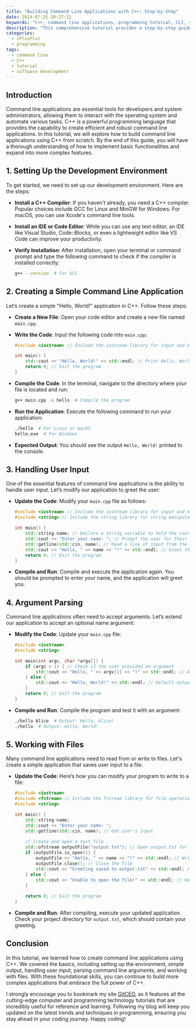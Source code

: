 ```yaml
---
title: "Building Command Line Applications with C++: Step-by-Step"
date: 2024-07-25 20:27:12
keywords: "C++, command line applications, programming tutorial, CLI, software development"
description: "This comprehensive tutorial provides a step-by-step guide to building command line applications using C++. Covering everything from basic input and output to advanced features such as argument parsing and file handling, this article is designed for both beginners and experienced programmers. Learn essential C++ concepts while developing your own command line tools to enhance your programming skills. Dive into this tutorial to unlock the power of C++ for building robust CLI applications that can simplify complex tasks and improve productivity."
categories:
  - cPlusPlus
  - programming
tags:
  - command line
  - C++
  - tutorial
  - software development
---
```


## Introduction

Command line applications are essential tools for developers and system administrators, allowing them to interact with the operating system and automate various tasks. C++ is a powerful programming language that provides the capability to create efficient and robust command line applications. In this tutorial, we will explore how to build command line applications using C++ from scratch. By the end of this guide, you will have a thorough understanding of how to implement basic functionalities and expand into more complex features.

<!-- more -->

## 1. Setting Up the Development Environment

To get started, we need to set up our development environment. Here are the steps:

- **Install a C++ Compiler**: If you haven't already, you need a C++ compiler. Popular choices include GCC for Linux and MinGW for Windows. For macOS, you can use Xcode's command line tools.

- **Install an IDE or Code Editor**: While you can use any text editor, an IDE like Visual Studio, Code::Blocks, or even a lightweight editor like VS Code can improve your productivity.

- **Verify Installation**: After installation, open your terminal or command prompt and type the following command to check if the compiler is installed correctly:

  ```bash
  g++ --version  # For GCC
  ```

## 2. Creating a Simple Command Line Application

Let’s create a simple "Hello, World!" application in C++. Follow these steps:

- **Create a New File**: Open your code editor and create a new file named `main.cpp`.

- **Write the Code**: Input the following code into `main.cpp`:

  ```cpp
  #include <iostream> // Include the iostream library for input and output
  
  int main() {
      std::cout << "Hello, World!" << std::endl; // Print Hello, World! to the console
      return 0; // Exit the program
  }
  ```

- **Compile the Code**: In the terminal, navigate to the directory where your file is located and run:

  ```bash
  g++ main.cpp -o hello  # Compile the program
  ```

- **Run the Application**: Execute the following command to run your application:

  ```bash
  ./hello  # For Linux or macOS
  hello.exe  # For Windows
  ```

- **Expected Output**: You should see the output `Hello, World!` printed to the console.

## 3. Handling User Input

One of the essential features of command line applications is the ability to handle user input. Let’s modify our application to greet the user:

- **Update the Code**: Modify your `main.cpp` file as follows:

  ```cpp
  #include <iostream> // Include the iostream library for input and output
  #include <string> // Include the string library for string manipulation
  
  int main() {
      std::string name; // Declare a string variable to hold the user's name
      std::cout << "Enter your name: "; // Prompt the user for their name
      std::getline(std::cin, name); // Read a line of input from the user
      std::cout << "Hello, " << name << "!" << std::endl; // Greet the user
      return 0; // Exit the program
  }
  ```

- **Compile and Run**: Compile and execute the application again. You should be prompted to enter your name, and the application will greet you.

## 4. Argument Parsing

Command line applications often need to accept arguments. Let’s extend our application to accept an optional name argument:

- **Modify the Code**: Update your `main.cpp` file:

  ```cpp
  #include <iostream>
  #include <string>

  int main(int argc, char *argv[]) {
      if (argc > 1) { // Check if the user provided an argument
          std::cout << "Hello, " << argv[1] << "!" << std::endl; // Greet the user using the provided argument
      } else {
          std::cout << "Hello, World!" << std::endl; // Default output if no argument is provided
      }
      return 0; // Exit the program
  }
  ```

- **Compile and Run**: Compile the program and test it with an argument:

  ```bash
  ./hello Alice  # Output: Hello, Alice!
  ./hello  # Output: Hello, World!
  ```

## 5. Working with Files

Many command line applications need to read from or write to files. Let's create a simple application that saves user input to a file.

- **Update the Code**: Here’s how you can modify your program to write to a file:

  ```cpp
  #include <iostream>
  #include <fstream> // Include the fstream library for file operations
  #include <string>
  
  int main() {
      std::string name;
      std::cout << "Enter your name: ";
      std::getline(std::cin, name); // Get user's input
      
      // Create and open a text file
      std::ofstream outputFile("output.txt"); // Open output.txt for writing
      if (outputFile.is_open()) {
          outputFile << "Hello, " << name << "!" << std::endl; // Write to the file
          outputFile.close(); // Close the file
          std::cout << "Greeting saved to output.txt" << std::endl; // Confirm save
      } else {
          std::cout << "Unable to open the file!" << std::endl; // Handle file open error
      }
      
      return 0; // Exit the program
  }
  ```

- **Compile and Run**: After compiling, execute your updated application. Check your project directory for `output.txt`, which should contain your greeting.

## Conclusion

In this tutorial, we learned how to create command line applications using C++. We covered the basics, including setting up the environment, simple output, handling user input, parsing command line arguments, and working with files. With these foundational skills, you can continue to build more complex applications that embrace the full power of C++.

I strongly encourage you to bookmark my site [GitCEO](https://gitceo.com), as it features all the cutting-edge computer and programming technology tutorials that are incredibly useful for reference and learning. Following my blog will keep you updated on the latest trends and techniques in programming, ensuring you stay ahead in your coding journey. Happy coding!
